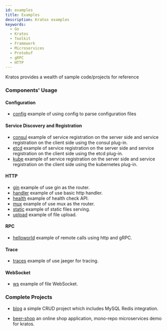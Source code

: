 ```yaml
---
id: examples
title: Examples
description: Kratos examples
keywords:
  - Go 
  - Kratos
  - Toolkit
  - Framework
  - Microservices
  - Protobuf
  - gRPC
  - HTTP
---
```

Kratos provides a wealth of sample code/projects for reference

### Components' Usage
#### Configuration
* [config](https://github.com/go-kratos/examples/tree/main/config) example of using config to parse configuration files

#### Service Discovery and Registration
* [consul](https://github.com/go-kratos/examples/tree/main/registry/consul) example of service registration on the server side and service registration on the client side using the consul plug-in.
* [etcd](https://github.com/go-kratos/examples/tree/main/registry/etcd) example of service registration on the server side and service registration on the client side using the etcd plug-in.
* [kube](https://github.com/go-kratos/examples/tree/main/registry/nacos) example of service registration on the server side and service registration on the client side using the kubernetes plug-in.

#### HTTP
* [gin](https://github.com/go-kratos/examples/tree/main/http/gin) example of use gin as the router.
* [handler](https://github.com/go-kratos/examples/tree/main/http/handler) example of use basic http handler.
* [health](https://github.com/go-kratos/kratos/blob/main/examples/http/health/main.go) example of health check API.
* [mux](https://github.com/go-kratos/examples/tree/main/http/mux) example of use mux as the router.
* [static](https://github.com/go-kratos/examples/tree/main/http/static) example of static files serving.
* [upload](https://github.com/go-kratos/examples/tree/main/http/upload) example of file upload.

#### RPC
* [helloworld](https://github.com/go-kratos/examples/tree/main/helloworld) example of remote calls using http and gRPC.

#### Trace
* [traces](https://github.com/go-kratos/examples/tree/main/traces) example of use jaeger for tracing.

#### WebSocket
* [ws](https://github.com/go-kratos/examples/tree/main/ws) example of file WebSocket.

### Complete Projects
* [blog](https://github.com/go-kratos/examples/tree/main/blog) a simple CRUD project which includes MySQL Redis integration. 

* [beer-shop](https://github.com/go-kratos/beer-shop) an online shop application, mono-repo microservices demo for kratos.
